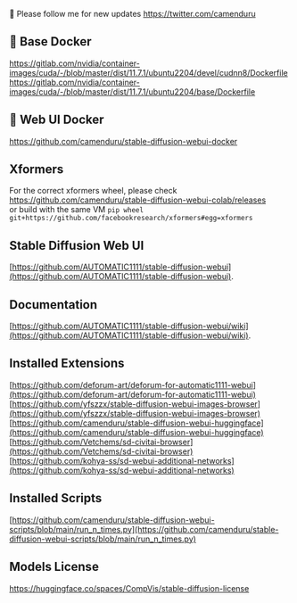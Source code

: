🐣 Please follow me for new updates https://twitter.com/camenduru

## 🐳 Base Docker
https://gitlab.com/nvidia/container-images/cuda/-/blob/master/dist/11.7.1/ubuntu2204/devel/cudnn8/Dockerfile <br />
https://gitlab.com/nvidia/container-images/cuda/-/blob/master/dist/11.7.1/ubuntu2204/base/Dockerfile

## 🐳 Web UI Docker
https://github.com/camenduru/stable-diffusion-webui-docker

## Xformers
For the correct xformers wheel, please check https://github.com/camenduru/stable-diffusion-webui-colab/releases<br />
or build with the same VM `pip wheel git+https://github.com/facebookresearch/xformers#egg=xformers` <br />

## Stable Diffusion Web UI
[https://github.com/AUTOMATIC1111/stable-diffusion-webui](https://github.com/AUTOMATIC1111/stable-diffusion-webui).

## Documentation
[https://github.com/AUTOMATIC1111/stable-diffusion-webui/wiki](https://github.com/AUTOMATIC1111/stable-diffusion-webui/wiki).

## Installed Extensions
[https://github.com/deforum-art/deforum-for-automatic1111-webui](https://github.com/deforum-art/deforum-for-automatic1111-webui) <br />
[https://github.com/yfszzx/stable-diffusion-webui-images-browser](https://github.com/yfszzx/stable-diffusion-webui-images-browser) <br />
[https://github.com/camenduru/stable-diffusion-webui-huggingface](https://github.com/camenduru/stable-diffusion-webui-huggingface) <br />
[https://github.com/Vetchems/sd-civitai-browser](https://github.com/Vetchems/sd-civitai-browser) <br />
[https://github.com/kohya-ss/sd-webui-additional-networks](https://github.com/kohya-ss/sd-webui-additional-networks) <br />

## Installed Scripts
[https://github.com/camenduru/stable-diffusion-webui-scripts/blob/main/run_n_times.py](https://github.com/camenduru/stable-diffusion-webui-scripts/blob/main/run_n_times.py) <br />

## Models License
https://huggingface.co/spaces/CompVis/stable-diffusion-license
